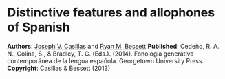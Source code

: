 Distinctive features and allophones of Spanish
==============================================

**Authors**: [Joseph V. Casillas](www.jvcasillas.com) and [Ryan M. Bessett](http://ryanmbessett.weebly.com)
**Published**: Cedeño, R. A. N., Colina, S., & Bradley, T. G. (Eds.). (2014). Fonología generativa contemporánea de la lengua española. Georgetown University Press.
**Copyright**: Casillas & Bessett (2013)

